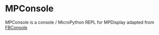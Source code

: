 # MPConsole
MPConsole is a console / MicroPython REPL for MPDisplay adapted from [FBConsole](https://github.com/boochow/FBConsole)

